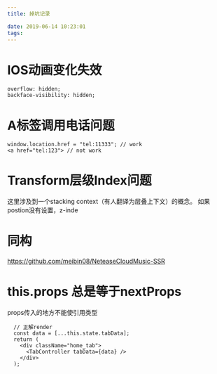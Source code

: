 ```yaml
---
title: 掉坑记录

date: 2019-06-14 10:23:01
tags:
---
```

# IOS动画变化失效
```
overflow: hidden;
backface-visibility: hidden;
```

# A标签调用电话问题
```
window.location.href = "tel:11333"; // work
<a href="tel:123"> // not work
```

# Transform层级Index问题
这里涉及到一个stacking context（有人翻译为层叠上下文）的概念。
如果postion没有设置，z-inde

# 同构
https://github.com/meibin08/NeteaseCloudMusic-SSR

# this.props 总是等于nextProps
props传入的地方不能使引用类型  
```
  // 正解render
  const data = [...this.state.tabData];
  return (
    <div className="home_tab">
      <TabController tabData={data} />
    </div>
  );
```